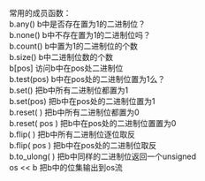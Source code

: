 常用的成员函数：  
b.any() b中是否存在置为1的二进制位？  
b.none() b中不存在置为1的二进制位吗？  
b.count() b中置为1的二进制位的个数  
b.size() b中二进制位数的个数  
b[pos] 访问b中在pos处二进制位  
b.test(pos) b中在pos处的二进制位置为1么？  
b.set() 把b中所有二进制位都置为1  
b.set(pos) 把b中在pos处的二进制位置为1  
b.reset( ) 把b中所有二进制位都置为0  
b.reset( pos ) 把b中在pos处的二进制位置置为0  
b.flip( ) 把b中所有二进制位逐位取反  
b.flip( pos ) 把b中在pos处的二进制位取反  
b.to_ulong( ) 把b中同样的二进制位返回一个unsigned  
os << b 把b中的位集输出到os流  
